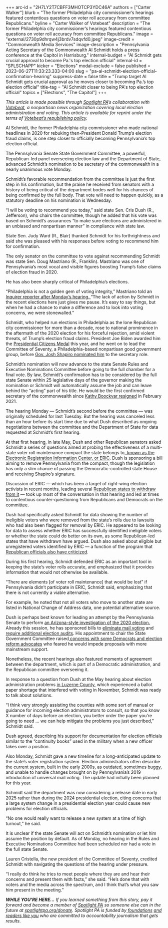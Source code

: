 +++
arc-id = "2H7LY2T7CBFF3MHOTCP3YDC46A"
authors = ["Carter Walker"]
blurb = "The former Philadelphia city commissioner’s hearings featured contentious questions on voter roll accuracy from committee Republicans."
byline = "Carter Walker of Votebeat"
description = "The former Philadelphia city commissioner’s hearings featured contentious questions on voter roll accuracy from committee Republicans."
image = "external/2730p9dhrqw4j3brdv7sdqvfd0.jpeg"
image-credit = "Commonwealth Media Services"
image-description = "Pennsylvania Acting Secretary of the Commonwealth Al Schmidt holds a press conference at the Capitol in Harrisburg."
internal-budget = "Al Schmidt gets crucial approval to become Pa.'s top election official"
internal-id = "SPLSCHAPP"
kicker = "Elections"
modal-exclude = false
published = 2023-06-27T11:33:23.333-04:00
slug = "pa-al-schmidt-election-official-confirmation-hearing"
suppress-date = false
title = "Trump target Al Schmidt gets crucial approval as he moves closer to becoming Pa.’s top election official"
title-tag = "Al Schmidt closer to being PA's top election official"
topics = ["Elections", "The Capitol"]
+++

<i>This article is made possible through </i><a href="https://www.spotlightpa.org/"><i>Spotlight PA</i></a><i>’s collaboration with </i><a href="https://www.votebeat.org/"><i>Votebeat</i></a><i>, a nonpartisan news organization covering local election administration and voting. This article is available for reprint under the terms of </i><a href="https://www.votebeat.org/pages/republishing"><i>Votebeat’s republishing policy</i></a><i>.</i>

Al Schmidt, the former Philadelphia city commissioner who made national headlines in 2020 for rebuking then-President Donald Trump’s election fraud claims, is one step closer to officially becoming Pennsylvania’s top election official.

The Pennsylvania Senate State Government Committee, a powerful, Republican-led panel overseeing election law and the Department of State, advanced Schmidt’s nomination to be secretary of the commonwealth in a nearly unanimous vote Monday.

Schmidt’s favorable recommendation from the committee is just the first step in his confirmation, but the praise he received from senators with a history of being critical of the department bodes well for his chances of being confirmed by the full body. That vote will need to happen quickly, as a statutory deadline on his nomination is Wednesday.

<script src="https://www.spotlightpa.org/embed.js" async></script><div data-spl-embed-version="1" data-spl-src="https://www.spotlightpa.org/embeds/newsletter/"></div>


“I will be voting to recommend you today,” said state Sen. Cris Dush (R., Jefferson), who chairs the committee, though he added that his vote was based on Schmidt’s assurances “to make sure elections are administered in an unbiased and nonpartisan manner” in compliance with state law.

State Sen. Judy Ward (R., Blair) thanked Schmidt for his forthrightness and said she was pleased with his responses before voting to recommend him for confirmation.

The only senator on the committee to vote against recommending Schmidt was state Sen. Doug Mastriano (R., Franklin). Mastriano was one of Pennsylvania’s most vocal and visible figures boosting Trump’s false claims of election fraud in 2020.

He has also been sharply critical of Philadelphia’s elections.

“Philadelphia is not a golden gem of voting integrity,” Mastriano told an<a href="https://twitter.com/gill_mcgoldrick/status/1673359526173765633?s=20"> Inquirer reporter after Monday’s hearing. </a>“The lack of action by Schmidt in the recent elections here just gives me pause. It’s easy to say things, but when he had a chance to make a difference and to look into voting concerns, we were stonewalled.”

Schmidt, who helped run elections in Philadelphia as the lone Republican city commissioner for more than a decade, rose to national prominence in the aftermath of the 2020 election for his forceful rejection, amid violent threats, of Trump’s election fraud claims. President Joe Biden awarded him the <a href="https://www.inquirer.com/politics/philadelphia/biden-awards-al-schmidt-philadelphia-medal-20230106.html">Presidential Citizens Medal</a> this year, and he went on to lead the Committee of Seventy, a Philadelphia-based nonpartisan good government group, before <a href="https://pennsylvania.votebeat.org/2023/1/5/23539933/al-schmidt-secretary-state-commonwealth-nomination">Gov. Josh Shapiro nominated him</a> to the secretary role.

Schmidt’s nomination will now advance to the state Senate Rules and Executive Nominations Committee before going to the full chamber for a final vote. By law, Schmidt’s confirmation has to be considered by the full state Senate within 25 legislative days of the governor making the nomination or Schmidt will automatically assume the job and can leave behind the “acting” part of his title. He would be the first confirmed secretary of the commonwealth since <a href="https://www.spotlightpa.org/news/2021/02/kathy-boockvar-resigns-pennsylvania-election-official-constitutional-amendment/#:~:text=Secretary%20Kathy%20Boockvar%2C%20who%20oversaw,PA%20first%20reported%20the%20news.">Kathy Boockvar resigned</a> in February 2021.

The hearing Monday — Schmidt’s second before the committee — was originally scheduled for last Tuesday. But the hearing was canceled less than an hour before its start time due to what Dush described as ongoing negotiations between the committee and the Department of State for data requested at Schmidt’s first hearing.

At that first hearing, in late May, Dush and other Republican senators asked Schmidt a series of questions aimed at probing the effectiveness of a multi-state voter roll maintenance compact the state belongs to,<a href="https://www.votebeat.org/23045551/eric-electronic-registration-information-center-voter-roll-matching-program"> known as the Electronic Registration Information Center, or ERIC</a>. Dush is sponsoring a bill aiming to remove Pennsylvania from the compact, though the legislation has only a slim chance of passing the Democratic-controlled state House and receiving Shapiro’s signature.

Discussion of ERIC — which has been a target of right-wing election activists in recent months, leading several <a href="https://texas.votebeat.org/2023/5/23/23735275/texas-eric-withdrawal-voter-roll-program-election-integrity">Republican states to withdraw from it</a> — took up most of the conversation in that hearing and led at times to contentious counter-questioning from Republicans and Democrats on the committee.

Dush had specifically asked Schmidt for data showing the number of ineligible voters who were removed from the state’s rolls due to lawsuits who had also been flagged for removal by ERIC. He appeared to be looking for data to assess whether ERIC has successfully identified ineligible voters or whether the state could do better on its own, as some Republican-led states that have withdrawn have argued. Dush also asked about eligible but unregistered voters identified by ERIC — a function of the program that <a href="https://www.votebeat.org/2023/4/11/23679463/eric-electronic-registration-information-center-gateway-pundit-voter-fraud">Republican officials also have criticized</a>.

During his first hearing, Schmidt defended ERIC as an important tool in keeping the state’s voter rolls accurate, and emphasized that it provides information that would not otherwise be available.

“There are elements [of voter roll maintenance] that would be lost” if Pennsylvania didn’t participate in ERIC, Schmidt said, emphasizing that there is not currently a viable alternative.

For example, he noted that not all voters who move to another state are listed in National Change of Address data, one potential alternative source.

Dush is perhaps best known for leading an attempt by the Pennsylvania Senate to perform <a href="https://www.inquirer.com/politics/election/doug-mastriano-pa-election-audit-20210707.html">an Arizona-style investigation of the 2020 election. </a>Already this session, he has sponsored bills to <a href="https://www.legis.state.pa.us/cfdocs/billinfo/bill_history.cfm?syear=2023&sind=0&body=S&type=B&bn=292">eliminate mail voting</a> and <a href="https://www.legis.state.pa.us/cfdocs/billinfo/BillInfo.cfm?syear=2023&sind=0&body=S&type=B&bn=130">require additional election audits</a>. His appointment to chair the State Government Committee raised<a href="https://pennsylvania.votebeat.org/2023/3/9/23632350/dush-state-government-committee-election-legislation"> concerns with some Democrats and election reform advocates</a> who feared he would impede proposals with more mainstream support.

Nonetheless, the recent hearings also featured moments of agreement between the department, which is part of a Democratic administration, and the Republican committee overseeing it.

In response to a question from Dush at the May hearing about election administration problems <a href="https://pennsylvania.votebeat.org/2023/6/16/23763964/luzerne-county-2022-ballot-paper-shortage-da-investigation">in Luzerne County</a>, which experienced a ballot paper shortage that interfered with voting in November, Schmidt was ready to talk about solutions.

<script src="https://www.spotlightpa.org/embed.js" async></script><div data-spl-embed-version="1" data-spl-src="https://www.spotlightpa.org/embeds/donate/"></div>


“I think very strongly assisting the counties with some sort of manual or guidance for incoming election administrators to consult, so that you know X number of days before an election, you better order the paper you’re going to need … we can help mitigate the problems you just described,” Schmidt said.

Dush agreed, describing his support for documentation for election officials similar to the “continuity books” used in the military when a new officer takes over a position.

Also Monday, Schmidt gave a new timeline for a long-anticipated update to the state’s voter registration system. Election administrators often describe the current system, built in the early 2000s, as outdated, sometimes buggy, and unable to handle changes brought on by Pennsylvania’s 2019 introduction of universal mail voting. The update had initially been planned for this year.

Schmidt said the department was now considering a release date in early 2025 rather than during the 2024 presidential election, citing concerns that a large system change in a presidential election year could cause new problems for election officials.

“No one would really want to release a new system at a time of high turnout,” he said.

It is unclear if the state Senate will act on Schmidt’s nomination or let him assume the position by default. As of Monday, no hearing in the Rules and Executive Nominations Committee had been scheduled nor had a vote in the full state Senate.

Lauren Cristella, the new president of the Committee of Seventy, credited Schmidt with navigating the questions of the hearing under pressure.

“I really do think he tries to meet people where they are and hear their concerns and present them with facts,” she said. “He’s done that with voters and the media across the spectrum, and I think that’s what you saw him present in the meeting.”

<i><b>WHILE YOU’RE HERE...</b></i><i> If you learned something from this story, pay it forward and become a member of </i><a href="https://www.spotlightpa.org/"><i>Spotlight PA</i></a><i> so someone else can in the future at </i><a href="http://spotlightpa.org/donate"><i>spotlightpa.org/donate</i></a><i>. Spotlight PA is funded by</i><a href="https://www.spotlightpa.org/support"><i> foundations</i></a><i> </i><a href="https://www.spotlightpa.org/support"><i>and readers like you</i></a><i> who are committed to accountability journalism that gets results.</i>

